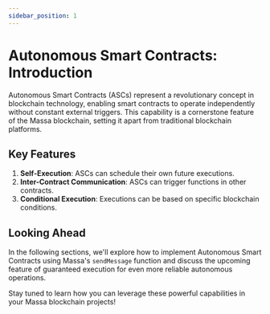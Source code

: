 ```yaml
---
sidebar_position: 1
---
```


# Autonomous Smart Contracts: Introduction

Autonomous Smart Contracts (ASCs) represent a revolutionary concept in blockchain technology, enabling smart contracts to operate independently without constant external triggers. This capability is a cornerstone feature of the Massa blockchain, setting it apart from traditional blockchain platforms.

## Key Features

1. **Self-Execution**: ASCs can schedule their own future executions.
2. **Inter-Contract Communication**: ASCs can trigger functions in other contracts.
3. **Conditional Execution**: Executions can be based on specific blockchain conditions.

## Looking Ahead

In the following sections, we'll explore how to implement Autonomous Smart Contracts using Massa's `sendMessage` function and discuss the upcoming feature of guaranteed execution for even more reliable autonomous operations.

Stay tuned to learn how you can leverage these powerful capabilities in your Massa blockchain projects!
